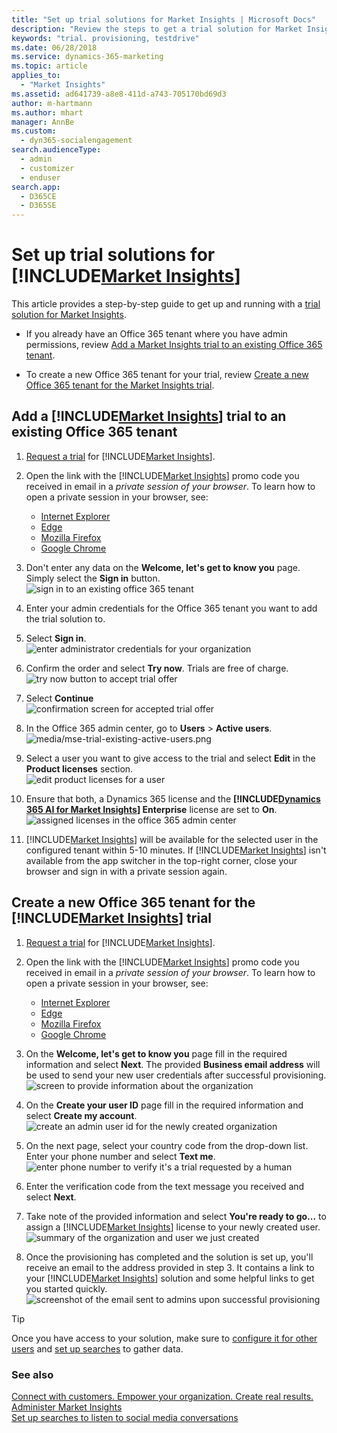 ```yaml
---
title: "Set up trial solutions for Market Insights | Microsoft Docs"
description: "Review the steps to get a trial solution for Market Insights"
keywords: "trial. provisioning, testdrive"
ms.date: 06/28/2018
ms.service: dynamics-365-marketing
ms.topic: article
applies_to: 
  - "Market Insights"
ms.assetid: ad641739-a8e8-411d-a743-705170bd69d3
author: m-hartmann
ms.author: mhart
manager: AnnBe
ms.custom: 
  - dyn365-socialengagement
search.audienceType: 
  - admin
  - customizer
  - enduser
search.app: 
  - D365CE
  - D365SE
---
```


# Set up trial solutions for [!INCLUDE[Market Insights](../includes/pn-market-insights-short.md)]

This article provides a step-by-step guide to get up and running with a [trial solution for Market Insights](https://experience.dynamics.com/trials/). 

- If you already have an Office 365 tenant where you have admin permissions, review [Add a Market Insights trial to an existing Office 365 tenant](#add-a-social-engagement-trial-to-an-existing-office-365-tenant).

- To create a new Office 365 tenant for your trial, review [Create a new Office 365 tenant for the Market Insights trial](#create-a-new-office-365-tenant-for-the-social-engagement-trial).

## Add a [!INCLUDE[Market Insights](../includes/pn-market-insights-short.md)] trial to an existing Office 365 tenant

1. [Request a trial](https://experience.dynamics.com/trials/) for [!INCLUDE[Market Insights](../includes/pn-market-insights-short.md)].

2. Open the link with the [!INCLUDE[Market Insights](../includes/pn-market-insights-short.md)] promo code you received in email in a _private session of your browser_. To learn how to open a private session in your browser, see: 
   - [Internet Explorer](https://support.microsoft.com/products/internet-explorer)
   - [Edge](https://support.microsoft.com/help/4026200/windows-browse-inprivate-in-microsoft-edge)
   - [Mozilla Firefox](https://support.mozilla.org/kb/private-browsing-use-firefox-without-history)
   - [Google Chrome](https://support.google.com/chrome/answer/95464)

3. Don't enter any data on the **Welcome, let's get to know you** page. Simply select the **Sign in** button.   
   ![sign in to an existing office 365 tenant](media/mse-trial-existing-sign-in.png "Sign in to an existing Office 365 tenant")

4. Enter your admin credentials for the Office 365 tenant you want to add the trial solution to.

5. Select **Sign in**.   
   ![enter administrator credentials for your organization](media/mse-trial-existing-password.png "Enter administrator credentials for your organization")

6. Confirm the order and select **Try now**. Trials are free of charge.   
   ![try now button to accept trial offer](media/mse-trial-existing-try-now.png "Try Now button to accept trial offer")

7. Select **Continue**   
   ![confirmation screen for accepted trial offer](media/mse-trial-existing-receipt.png "Confirmation screen for accepted trial offer")
   
8. In the Office 365 admin center, go to **Users** > **Active users**.   
   ![media/mse-trial-existing-active-users.png](media/mse-trial-existing-active-users.png "media/mse-trial-existing-active-users.png")

9. Select a user you want to give access to the trial and select **Edit** in the **Product licenses** section.   
   ![edit product licenses for a user](media/mse-trial-existing-edit-license.png "Edit product licenses for a user")

10. Ensure that both, a Dynamics 365 license and the **[!INCLUDE[Dynamics 365 AI for Market Insights](../includes/pn-market-insights-long.md)] Enterprise** license are set to **On**.   
   ![assigned licenses in the office 365 admin center](media/mse-trial-existing-assigned-licenses.png "Assigned licenses in the Office 365 admin center")

11. [!INCLUDE[Market Insights](../includes/pn-market-insights-short.md)] will be available for the selected user in the configured tenant within 5-10 minutes. If [!INCLUDE[Market Insights](../includes/pn-market-insights-short.md)] isn't available from the app switcher in the top-right corner, close your browser and sign in with a private session again.
 
## Create a new Office 365 tenant for the [!INCLUDE[Market Insights](../includes/pn-market-insights-short.md)] trial

1. [Request a trial](https://experience.dynamics.com/trials/) for [!INCLUDE[Market Insights](../includes/pn-market-insights-short.md)].
   
2. Open the link with the [!INCLUDE[Market Insights](../includes/pn-market-insights-short.md)] promo code you received in email in a _private session of your browser_. To learn how to open a private session in your browser, see: 
   - [Internet Explorer](https://support.microsoft.com/products/internet-explorer)
   - [Edge](https://support.microsoft.com/help/4026200/windows-browse-inprivate-in-microsoft-edge)
   - [Mozilla Firefox](https://support.mozilla.org/kb/private-browsing-use-firefox-without-history)
   - [Google Chrome](https://support.google.com/chrome/answer/95464)

3. On the **Welcome, let's get to know you** page fill in the required information and select **Next**. The provided **Business email address** will be used to send your new user credentials after successful provisioning.   
   ![screen to provide information about the organization](media/mse-trial-new-org-data.png "Screen to provide information about the organization")   

4. On the **Create your user ID** page fill in the required information and select **Create my account**.   
   ![create an admin user id for the newly created organization](media/mse-trial-new-create-user-id.png "Create an admin user ID for the newly created organization")

5. On the next page, select your country code from the drop-down list. Enter your phone number and select **Text me**.   
![enter phone number to verify it's a trial requested by a human](media/mse-trial-new-phone-verification.png "Enter phone number to verify it's a trial requested by a human")

6. Enter the verification code from the text message you received and select **Next**.

7. Take note of the provided information and select **You're ready to go...** to assign a [!INCLUDE[Market Insights](../includes/pn-market-insights-short.md)] license to your newly created user.   
   ![summary of the organization and user we just created](media/mse-trial-new-org-summary.png "Summary of the organization and user we just created")

8. Once the provisioning has completed and the solution is set up, you'll receive an email to the address provided in step 3. It contains a link to your [!INCLUDE[Market Insights](../includes/pn-market-insights-short.md)] solution and some helpful links to get you started quickly.   
![screenshot of the email sent to admins upon successful provisioning](media/mse-trial-new-solution-email.png "Screenshot of the email sent to admins upon successful provisioning")

> [!TIP]
> Once you have access to your solution, make sure to [configure it for other users](settings-administration.md) and [set up searches](set-up-searches.md) to gather data.

### See also
[Connect with customers. Empower your organization. Create real results.](overview.md)    
[Administer Market Insights](settings-administration.md)    
[Set up searches to listen to social media conversations](set-up-searches.md)

